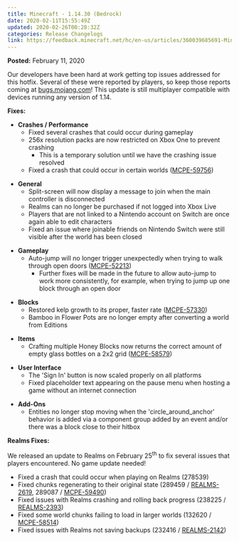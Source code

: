 ```yaml
---
title: Minecraft - 1.14.30 (Bedrock)
date: 2020-02-11T15:55:49Z
updated: 2020-02-26T00:28:32Z
categories: Release Changelogs
link: https://feedback.minecraft.net/hc/en-us/articles/360039685691-Minecraft-1-14-30-Bedrock
---
```


**Posted:** February 11, 2020

Our developers have been hard at work getting top issues addressed for this hotfix. Several of these were reported by players, so keep those reports coming at [bugs.mojang.com](https://bugs.mojang.com/)! This update is still multiplayer compatible with devices running any version of 1.14.

**Fixes:**

- **Crashes / Performance**
  - Fixed several crashes that could occur during gameplay
  - 256x resolution packs are now restricted on Xbox One to prevent crashing
    - This is a temporary solution until we have the crashing issue resolved
  - Fixed a crash that could occur in certain worlds ([MCPE-59756](https://bugs.mojang.com/browse/MCPE-59756))

<!-- -->

- **General**
  - Split-screen will now display a message to join when the main controller is disconnected
  - Realms can no longer be purchased if not logged into Xbox Live
  - Players that are not linked to a Nintendo account on Switch are once again able to edit characters
  - Fixed an issue where joinable friends on Nintendo Switch were still visible after the world has been closed

<!-- -->

- **Gameplay**
  - Auto-jump will no longer trigger unexpectedly when trying to walk through open doors ([MCPE-52213](https://bugs.mojang.com/browse/MCPE-52213))
    - Further fixes will be made in the future to allow auto-jump to work more consistently, for example, when trying to jump up one block through an open door

<!-- -->

- **Blocks**
  - Restored kelp growth to its proper, faster rate ([MCPE-57330](https://bugs.mojang.com/browse/MCPE-57330))
  - Bamboo in Flower Pots are no longer empty after converting a world from Editions

<!-- -->

- **Items**
  - Crafting multiple Honey Blocks now returns the correct amount of empty glass bottles on a 2x2 grid ([MCPE-58579](https://bugs.mojang.com/browse/MCPE-58579))

<!-- -->

- **User Interface**
  - The 'Sign In' button is now scaled properly on all platforms
  - Fixed placeholder text appearing on the pause menu when hosting a game without an internet connection

<!-- -->

- **Add-Ons**
  - Entities no longer stop moving when the 'circle_around_anchor' behavior is added via a component group added by an event and/or there was a block close to their hitbox

**Realms Fixes:**

We released an update to Realms on February 25<sup>th</sup> to fix several issues that players encountered. No game update needed!

- Fixed a crash that could occur when playing on Realms (278539)
- Fixed chunks regenerating to their original state (289459 / [REALMS-2619](https://bugs.mojang.com/browse/REALMS-2619), 289087 / [MCPE-59490](https://bugs.mojang.com/browse/MCPE-59490))
- Fixed issues with Realms crashing and rolling back progress (238225 / [REALMS-2393](https://bugs.mojang.com/browse/REALMS-2393))
- Fixed some world chunks failing to load in larger worlds (132620 / [MCPE-58514](https://bugs.mojang.com/browse/MCPE-58514))
- Fixed issues with Realms not saving backups (232416 / [REALMS-2142](https://bugs.mojang.com/browse/REALMS-2142))
